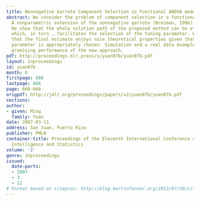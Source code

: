 ```yaml
---
title: Nonnegative Garrote Component Selection in Functional ANOVA models
abstract: We consider the problem of component selection in a functional ANOVA model.
  A nonparametric extension of the nonnegative garrote (Breiman, 1996) is proposed.
  We show that the whole solution path of the proposed method can be efficiently computed,
  which, in turn , facilitates the selection of the tuning parameter. We also show
  that the final estimate enjoys nice theoretical properties given that the tuning
  parameter is appropriately chosen. Simulation and a real data example demonstrate
  promising performance of the new approach.
pdf: http://proceedings.mlr.press/v/yuan07b/yuan07b.pdf
layout: inproceedings
id: yuan07b
month: 0
firstpage: 660
lastpage: 666
page: 660-666
origpdf: http://jmlr.org/proceedings/papers/v2/yuan07b/yuan07b.pdf
sections: 
author:
- given: Ming
  family: Yuan
date: 2007-03-11
address: San Juan, Puerto Rico
publisher: PMLR
container-title: Proceedings of the Eleventh International Conference on Artificial
  Intelligence and Statistics
volume: '2'
genre: inproceedings
issued:
  date-parts:
  - 2007
  - 3
  - 11
# Format based on citeproc: http://blog.martinfenner.org/2013/07/30/citeproc-yaml-for-bibliographies/
---
```


